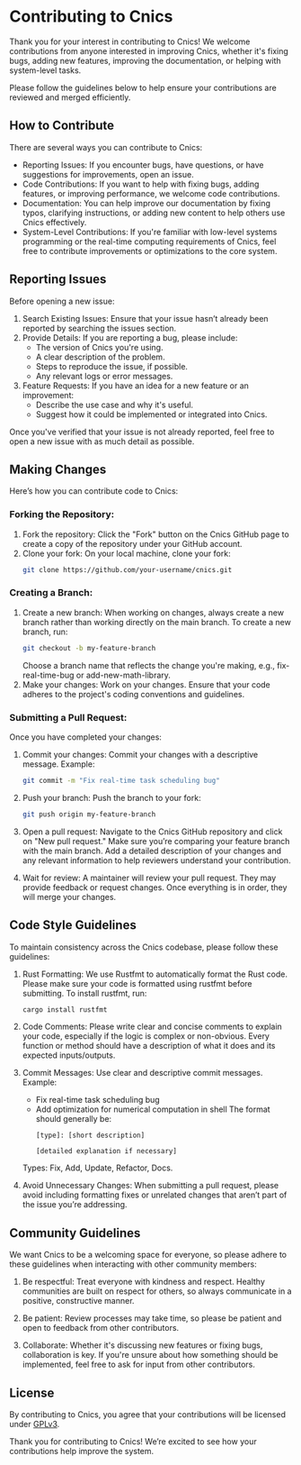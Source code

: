 # Contributing to Cnics

Thank you for your interest in contributing to Cnics! We welcome contributions from anyone interested in improving Cnics, whether it's fixing bugs, adding new features, improving the documentation, or helping with system-level tasks.

Please follow the guidelines below to help ensure your contributions are reviewed and merged efficiently.

## How to Contribute

There are several ways you can contribute to Cnics:
- Reporting Issues: If you encounter bugs, have questions, or have suggestions for improvements, open an issue.
- Code Contributions: If you want to help with fixing bugs, adding features, or improving performance, we welcome code contributions.
- Documentation: You can help improve our documentation by fixing typos, clarifying instructions, or adding new content to help others use Cnics effectively.
- System-Level Contributions: If you're familiar with low-level systems programming or the real-time computing requirements of Cnics, feel free to contribute improvements or optimizations to the core system.

## Reporting Issues

Before opening a new issue:
1. Search Existing Issues: Ensure that your issue hasn’t already been reported by searching the issues section.
2. Provide Details: If you are reporting a bug, please include:
   - The version of Cnics you're using.
   - A clear description of the problem.
   - Steps to reproduce the issue, if possible.
   - Any relevant logs or error messages.
3. Feature Requests: If you have an idea for a new feature or an improvement:
   - Describe the use case and why it's useful.
   - Suggest how it could be implemented or integrated into Cnics.

Once you've verified that your issue is not already reported, feel free to open a new issue with as much detail as possible.

## Making Changes

Here’s how you can contribute code to Cnics:

### Forking the Repository:
1. Fork the repository: Click the "Fork" button on the Cnics GitHub page to create a copy of the repository under your GitHub account.
2. Clone your fork: On your local machine, clone your fork:
   ```bash
   git clone https://github.com/your-username/cnics.git
   ```
### Creating a Branch:
1. Create a new branch: When working on changes, always create a new branch rather than working directly on the main branch. To create a new branch, run:
   ```bash
   git checkout -b my-feature-branch
   ```
   Choose a branch name that reflects the change you're making, e.g., fix-real-time-bug or add-new-math-library.
3. Make your changes: Work on your changes. Ensure that your code adheres to the project's coding conventions and guidelines.

### Submitting a Pull Request:
Once you have completed your changes:
1. Commit your changes: Commit your changes with a descriptive message. Example:
   ```bash
   git commit -m "Fix real-time task scheduling bug"
   ```
3. Push your branch: Push the branch to your fork:
   ```bash
   git push origin my-feature-branch
   ```
4. Open a pull request: Navigate to the Cnics GitHub repository and click on "New pull request." Make sure you’re comparing your feature branch with the main branch. Add a detailed description of your changes and any relevant information to help reviewers understand your contribution.

5. Wait for review: A maintainer will review your pull request. They may provide feedback or request changes. Once everything is in order, they will merge your changes.

## Code Style Guidelines

To maintain consistency across the Cnics codebase, please follow these guidelines:
1. Rust Formatting: We use Rustfmt to automatically format the Rust code. Please make sure your code is formatted using rustfmt before submitting.
   To install rustfmt, run:
   ```bash
   cargo install rustfmt
   ```
3. Code Comments: Please write clear and concise comments to explain your code, especially if the logic is complex or non-obvious. Every function or method should have a description of what it does and its expected inputs/outputs.

4. Commit Messages: Use clear and descriptive commit messages. Example:
   - Fix real-time task scheduling bug
   - Add optimization for numerical computation in shell
   The format should generally be:
      ```
     [type]: [short description]
   
     [detailed explanation if necessary]
      ```
   Types: Fix, Add, Update, Refactor, Docs.

5. Avoid Unnecessary Changes: When submitting a pull request, please avoid including formatting fixes or unrelated changes that aren’t part of the issue you’re addressing.

## Community Guidelines

We want Cnics to be a welcoming space for everyone, so please adhere to these guidelines when interacting with other community members:

1. Be respectful: Treat everyone with kindness and respect. Healthy communities are built on respect for others, so always communicate in a positive, constructive manner.

2. Be patient: Review processes may take time, so please be patient and open to feedback from other contributors.

3. Collaborate: Whether it's discussing new features or fixing bugs, collaboration is key. If you're unsure about how something should be implemented, feel free to ask for input from other contributors.

## License

By contributing to Cnics, you agree that your contributions will be licensed under [GPLv3](https://github.com/cnicsorg/cnics/blob/main/LICENSE).

Thank you for contributing to Cnics! We’re excited to see how your contributions help improve the system.
